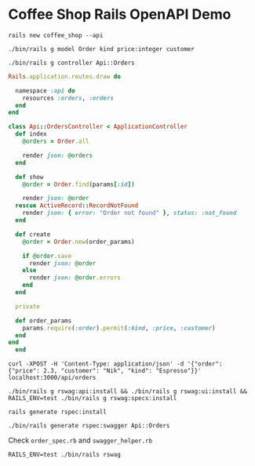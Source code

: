 # Coffee Shop Rails OpenAPI Demo

```shell
rails new coffee_shop --api
```

```shell
./bin/rails g model Order kind price:integer customer
```

```shell
./bin/rails g controller Api::Orders
```

```ruby
Rails.application.routes.draw do

  namespace :api do
    resources :orders, :orders
  end
end
```

```ruby
class Api::OrdersController < ApplicationController
  def index
    @orders = Order.all

    render json: @orders
  end

  def show
    @order = Order.find(params[:id])

    render json: @order
  rescue ActiveRecord::RecordNotFound
    render json: { error: "Order not found" }, status: :not_found
  end

  def create
    @order = Order.new(order_params)

    if @order.save
      render json: @order
    else
      render json: @order.errors
    end
  end

  private

  def order_params
    params.require(:order).permit(:kind, :price, :customer)
  end
end
  end
```

```shell
curl -XPOST -H 'Content-Type: application/json' -d '{"order": {"price": 2.3, "customer": "Nik", "kind": "Espresso"}}' localhost:3000/api/orders
```

```shell
./bin/rails g rswag:api:install && ./bin/rails g rswag:ui:install && RAILS_ENV=test ./bin/rails g rswag:specs:install
```

```shell
rails generate rspec:install
```

```shell
./bin/rails generate rspec:swagger Api::Orders
```

Check `order_spec.rb` and `swagger_helper.rb`

```shell
RAILS_ENV=test ./bin/rails rswag
```
